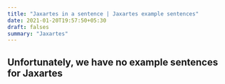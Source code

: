 ```yaml
---
title: "Jaxartes in a sentence | Jaxartes example sentences"
date: 2021-01-20T19:57:50+05:30
draft: falses
summary: "Jaxartes"
---
```

## Unfortunately, we have no example sentences for Jaxartes                 
